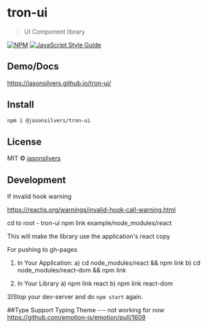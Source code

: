 # tron-ui

> UI Component library

[![NPM](https://img.shields.io/npm/v/tron-ui.svg)](https://www.npmjs.com/package/@jasonsilvers/tron-ui) [![JavaScript Style Guide](https://img.shields.io/badge/code_style-standard-brightgreen.svg)](https://standardjs.com)

## Demo/Docs
https://jasonsilvers.github.io/tron-ui/

## Install

```bash
npm i @jasonsilvers/tron-ui
```

## License

MIT © [jasonsilvers](https://github.com/jasonsilvers)

## Development

If invalid hook warning 

https://reactjs.org/warnings/invalid-hook-call-warning.html

cd to root - tron-ui
npm link example/node_modules/react

This will make the library use the application's react copy

For pushing to gh-pages
1. In Your Application:
a) cd node_modules/react && npm link
b) cd node_modules/react-dom && npm link

2. In Your Library
a) npm link react
b) npm link react-dom

3)Stop your dev-server and do `npm start` again.


##Type Support
Typing Theme --- not working for now
https://github.com/emotion-js/emotion/pull/1609
